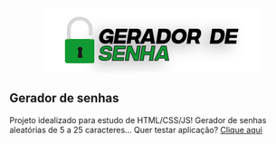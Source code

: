 <p align="center">
  <img alt="Logo do projeto" src="./assets/logo.png" />
</p>

## Gerador de senhas 
Projeto idealizado para estudo de HTML/CSS/JS!
Gerador de senhas aleatórias de 5 a 25 caracteres...
Quer testar aplicação? [Clique aqui](https://luizvictorhl.github.io/gerador-senha/)

